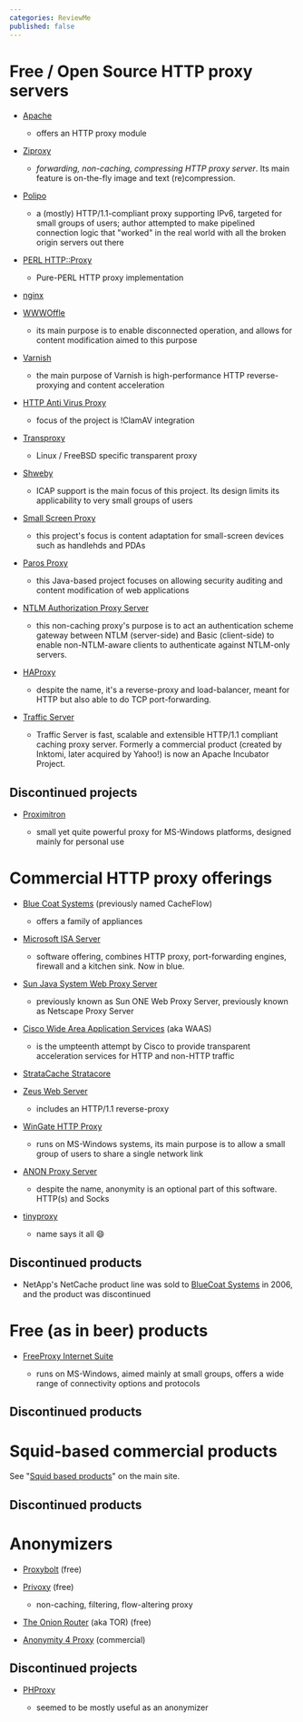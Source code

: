 ```yaml
---
categories: ReviewMe
published: false
---
```

# Free / Open Source HTTP proxy servers

  - [Apache](http://httpd.apache.org/)
    
      - offers an HTTP proxy module

  - [Ziproxy](http://ziproxy.sourceforge.net/)
    
      - *forwarding, non-caching, compressing HTTP proxy server*. Its
        main feature is on-the-fly image and text (re)compression.

  - [Polipo](http://www.pps.jussieu.fr/~jch/software/polipo/)
    
      - a (mostly) HTTP/1.1-compliant proxy supporting IPv6, targeted
        for small groups of users; author attempted to make pipelined
        connection logic that "worked" in the real world with all the
        broken origin servers out there

  - [PERL HTTP::Proxy](http://search.cpan.org/~book/HTTP-Proxy-0.20/)
    
      - Pure-PERL HTTP proxy implementation

  - [nginx](http://www.nginx.net/)

  - [WWWOffle](http://www.gedanken.demon.co.uk/wwwoffle/)
    
      - its main purpose is to enable disconnected operation, and allows
        for content modification aimed to this purpose

  - [Varnish](http://varnish.projects.linpro.no/)
    
      - the main purpose of Varnish is high-performance HTTP
        reverse-proxying and content acceleration

  - [HTTP Anti Virus Proxy](http://havp.sourceforge.net/)
    
      - focus of the project is \!ClamAV integration

  - [Transproxy](http://transproxy.sourceforge.net/)
    
      - Linux / FreeBSD specific transparent proxy

  - [Shweby](http://shweby.sourceforge.net/)
    
      - ICAP support is the main focus of this project. Its design
        limits its applicability to very small groups of users

  - [Small Screen Proxy](http://ssproxy.sourceforge.net/)
    
      - this project's focus is content adaptation for small-screen
        devices such as handlehds and PDAs

  - [Paros Proxy](http://www.parosproxy.org/index.shtml)
    
      - this Java-based project focuses on allowing security auditing
        and content modification of web applications

  - [NTLM Authorization Proxy Server](http://ntlmaps.sourceforge.net/)
    
      - this non-caching proxy's purpose is to act an authentication
        scheme gateway between NTLM (server-side) and Basic
        (client-side) to enable non-NTLM-aware clients to authenticate
        against NTLM-only servers.

  - [HAProxy](http://haproxy.1wt.eu/)
    
      - despite the name, it's a reverse-proxy and load-balancer, meant
        for HTTP but also able to do TCP port-forwarding.

  - [Traffic
    Server](http://cwiki.apache.org/confluence/display/TS/Index)
    
      - Traffic Server is fast, scalable and extensible HTTP/1.1
        compliant caching proxy server. Formerly a commercial product
        (created by Inktomi, later acquired by Yahoo\!) is now an Apache
        Incubator Project.

## Discontinued projects

  - [Proximitron](http://proxomitron.info/)
    
      - small yet quite powerful proxy for MS-Windows platforms,
        designed mainly for personal use

# Commercial HTTP proxy offerings

  - [Blue Coat Systems](http://www.bluecoat.com/) (previously named
    CacheFlow)
    
      - offers a family of appliances

  - [Microsoft ISA
    Server](http://www.microsoft.com/isaserver/default.mspx)
    
      - software offering, combines HTTP proxy, port-forwarding engines,
        firewall and a kitchen sink. Now in blue.

  - [Sun Java System Web Proxy
    Server](http://www.sun.com/software/products/web_proxy/home_web_proxy.xml)
    
      - previously known as Sun ONE Web Proxy Server, previously known
        as Netscape Proxy Server

  - [Cisco Wide Area Application
    Services](http://www.cisco.com/en/US/products/ps5680/Products_Sub_Category_Home.html)
    (aka WAAS)
    
      - is the umpteenth attempt by Cisco to provide transparent
        acceleration services for HTTP and non-HTTP traffic

  - [StrataCache
    Stratacore](http://www.stratacache.com/1!_stratacore-caching.html)

  - [Zeus Web Server](http://www.zeus.com/products/zws/techspecs.html)
    
      - includes an HTTP/1.1 reverse-proxy

  - [WinGate HTTP Proxy](http://www.wingate.com/product-wingate.php)
    
      - runs on MS-Windows systems, its main purpose is to allow a small
        group of users to share a single network link

  - [ANON Proxy Server](http://anonproxyserver.sourceforge.net/)
    
      - despite the name, anonymity is an optional part of this
        software. HTTP(s) and Socks

  - [tinyproxy](http://tinyproxy.sourceforge.net/)
    
      - name says it all
        :smile:

## Discontinued products

  - NetApp's NetCache product line was sold to [BlueCoat
    Systems](http://www.bluecoat.com/) in 2006, and the product was
    discontinued

# Free (as in beer) products

  - [FreeProxy Internet
    Suite](http://www.handcraftedsoftware.org/index.php?page=5)
    
      - runs on MS-Windows, aimed mainly at small groups, offers a wide
        range of connectivity options and protocols

## Discontinued products

# Squid-based commercial products

See "[Squid based
products](http://www.squid-cache.org/Support/products.html)" on the main
site.

## Discontinued products

# Anonymizers

  - [Proxybolt](http://www.proxybolt.com/) (free)

  - [Privoxy](http://www.privoxy.org/) (free)
    
      - non-caching, filtering, flow-altering proxy

  - [The Onion Router](http://www.torproject.org/) (aka TOR) (free)

  - [Anonymity 4 Proxy](http://www.inetprivacy.com/a4proxy/)
    (commercial)

## Discontinued projects

  - [PHProxy](http://sourceforge.net/projects/poxy/)
    
      - seemed to be mostly useful as an anonymizer
